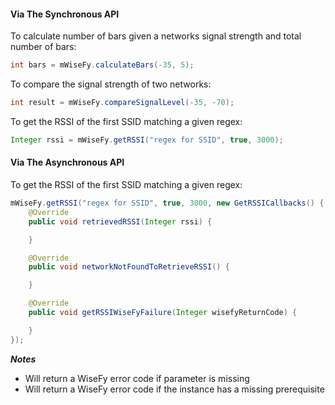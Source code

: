 #### Via The Synchronous API

To calculate number of bars given a networks signal strength and total number of bars:

```java
int bars = mWiseFy.calculateBars(-35, 5);
```

To compare the signal strength of two networks:

```java
int result = mWiseFy.compareSignalLevel(-35, -70);
```

To get the RSSI of the first SSID matching a given regex:

```java
Integer rssi = mWiseFy.getRSSI("regex for SSID", true, 3000);
```

#### Via The Asynchronous API

To get the RSSI of the first SSID matching a given regex:

```java
mWiseFy.getRSSI("regex for SSID", true, 3000, new GetRSSICallbacks() {
    @Override
    public void retrievedRSSI(Integer rssi) {

    }

    @Override
    public void networkNotFoundToRetrieveRSSI() {

    }

    @Override
    public void getRSSIWiseFyFailure(Integer wisefyReturnCode) {

    }
});
```

***Notes***

- Will return a WiseFy error code if parameter is missing
- Will return a WiseFy error code if the instance has a missing prerequisite